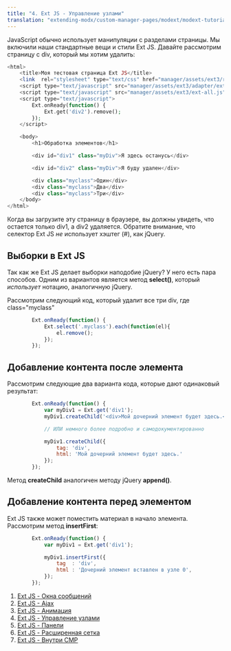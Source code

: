 ```yaml
---
title: "4. Ext JS - Управление узлами"
translation: "extending-modx/custom-manager-pages/modext/modext-tutorials/4.-ext-js-tutorial-manipulating-nodes"
---
```


JavaScript обычно использует манипуляции с разделами страницы. Мы включили наши стандартные вещи и стили Ext JS. Давайте рассмотрим страницу с div, который мы хотим удалить:

```php
<html>
    <title>Моя тестовая страница Ext JS</title>
    <link  rel="stylesheet" type="text/css" href="manager/assets/ext3/resources/css/ext-all.css" />
    <script type="text/javascript" src="manager/assets/ext3/adapter/ext/ext-base.js"></script>
    <script type="text/javascript" src="manager/assets/ext3/ext-all.js"></script>
    <script type="text/javascript">
        Ext.onReady(function() {
            Ext.get('div2').remove();
        });
    </script>

    <body>
        <h1>Обработка элементов</h1>

        <div id="div1" class="myDiv">Я здесь останусь</div>

        <div id="div2" class="myDiv">Я буду удален</div>

        <div class="myclass">Один</div>
        <div class="myclass">Два</div>
        <div class="myclass">Три</div>
    </body>
</html>
```

Когда вы загрузите эту страницу в браузере, вы должны увидеть, что остается только div1, а div2 удаляется. Обратите внимание, что селектор Ext JS *не* использует хэштег (#), как jQuery.

## Выборки в Ext JS

Так как же Ext JS делает выборки наподобие jQuery? У него есть пара способов. Одним из вариантов является метод **select()**, который *использует* нотацию, аналогичную jQuery.

Рассмотрим следующий код, который удалит все три div, где class="myclass"

```javascript
        Ext.onReady(function() {
            Ext.select('.myclass').each(function(el){
                el.remove();
            });
        });
```

## Добавление контента после элемента

Рассмотрим следующие два варианта кода, которые дают одинаковый результат:

```javascript
        Ext.onReady(function() {
            var myDiv1 = Ext.get('div1');
            myDiv1.createChild('<div>Мой дочерний элемент будет здесь.</div>');

            // ИЛИ немного более подробно и самодокументированно

            myDiv1.createChild({
                tag: 'div',
                html: 'Мой дочерний элемент будет здесь.'
            });
        });
```

Метод **createChild** аналогичен методу jQuery **append()**.

## Добавление контента перед элементом

Ext JS также может поместить материал в начало элемента. Рассмотрим метод **insertFirst**:

```javascript
        Ext.onReady(function() {
            var myDiv1 = Ext.get('div1');

            myDiv1.insertFirst({
                tag  : 'div',
                html : 'Дочерний элемент вставлен в узле 0',
            });
        });
```

1. [Ext JS - Окна сообщений](extending-modx/custom-manager-pages/modext/modext-tutorials/1.-ext-js-tutorial-message-boxes)
2. [Ext JS - Ajax](extending-modx/custom-manager-pages/modext/modext-tutorials/2.-ext-js-tutorial-ajax-include)
3. [Ext JS - Анимация](extending-modx/custom-manager-pages/modext/modext-tutorials/3.-ext-js-tutorial-animation)
4. [Ext JS - Управление узлами](extending-modx/custom-manager-pages/modext/modext-tutorials/4.-ext-js-tutorial-manipulating-nodes)
5. [Ext JS - Панели](extending-modx/custom-manager-pages/modext/modext-tutorials/5.-ext-js-tutorial-panels)
6. [Ext JS - Расширенная сетка](extending-modx/custom-manager-pages/modext/modext-tutorials/7.-ext-js-tutoral-advanced-grid)
7. [Ext JS - Внутри CMP](extending-modx/custom-manager-pages/modext/modext-tutorials/8.-ext-js-tutorial-inside-a-cmp)
